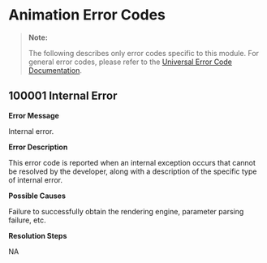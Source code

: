 # Animation Error Codes

> **Note:**
>
> The following describes only error codes specific to this module. For general error codes, please refer to the [Universal Error Code Documentation](../cj-errorcode-universal.md).

## 100001 Internal Error

**Error Message**

Internal error.

**Error Description**

This error code is reported when an internal exception occurs that cannot be resolved by the developer, along with a description of the specific type of internal error.

**Possible Causes**

Failure to successfully obtain the rendering engine, parameter parsing failure, etc.

**Resolution Steps**

NA